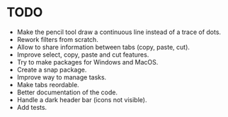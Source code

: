 # TODO
- Make the pencil tool draw a continuous line instead of a trace of dots.
- Rework filters from scratch.
- Allow to share information between tabs (copy, paste, cut).
- Improve select, copy, paste and cut features.
- Try to make packages for Windows and MacOS.
- Create a snap package.
- Improve way to manage tasks.
- Make tabs reordable.
- Better documentation of the code.
- Handle a dark header bar (icons not visible).
- Add tests.
